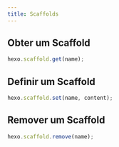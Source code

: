 ```yaml
---
title: Scaffolds
---
```

## Obter um Scaffold

``` js
hexo.scaffold.get(name);
```

## Definir um Scaffold

``` js
hexo.scaffold.set(name, content);
```

## Remover um Scaffold

``` js
hexo.scaffold.remove(name);
```